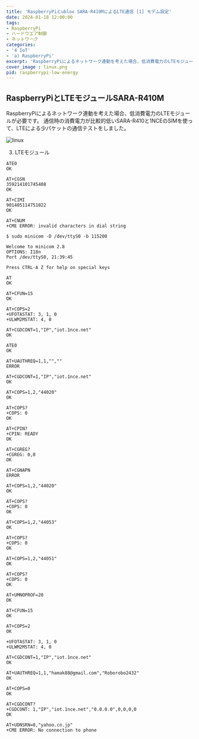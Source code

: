 ```yaml
---
title: 'RaspberryPiとublox SARA-R410MによるLTE通信 [1] モデム設定'
date: 2024-01-18 12:00:00
tags:
- RaspberryPi 
- ハードウエア制御
- ネットワーク
categories:
- '4 IoT'
- 'a) RaspberryPi'
excerpt: 'RaspberryPiによるネットワーク連動を考えた場合、低消費電力のLTEモジュールが必要です。通信時の消費電力が比較的低いSARA-R410と1NCEのSIMを使って、LTEによる少パケットの通信テストをしました。'
cover_image : linux.png
pid: raspberrypi-low-energy
---
```


## RaspberryPiとLTEモジュールSARA-R410M
RaspberryPiによるネットワーク連動を考えた場合、低消費電力のLTEモジュールが必要です。
通信時の消費電力が比較的低いSARA-R410と1NCEのSIMを使って、LTEによる少パケットの通信テストをしました。

![linux](https://burturki.sirv.com/diy/linux.png?w=300)

3) LTEモジュール

```
ATE0
OK

AT+CGSN
359214101745408
OK

AT+CIMI
901405114751022
OK

AT+CNUM
+CME ERROR: invalid characters in dial string
```

```
$ sudo minicom -D /dev/ttyS0 -b 115200

Welcome to minicom 2.8
OPTIONS: I18n
Port /dev/ttyS0, 21:39:45

Press CTRL-A Z for help on special keys

AT
OK

AT+CFUN=15
OK

AT+COPS=2
+UFOTASTAT: 3, 1, 0
+ULWM2MSTAT: 4, 0

AT+CGDCONT=1,"IP","iot.1nce.net"
OK

ATE0
OK

AT+UAUTHREQ=1,1,"",""
ERROR

AT+CGDCONT=1,"IP","iot.1nce.net"
OK

AT+COPS=1,2,"44020"
OK

AT+COPS?
+COPS: 0
OK

AT+CPIN?
+CPIN: READY
OK

AT+CGREG?
+CGREG: 0,0
OK

AT+CGNAPN
ERROR

AT+COPS=1,2,"44020"
OK

AT+COPS?
+COPS: 0
OK

AT+COPS=1,2,"44053"
OK

AT+COPS?
+COPS: 0
OK

AT+COPS=1,2,"44051"
OK

AT+COPS?
+COPS: 0
OK

AT+UMNOPROF=20
OK

AT+CFUN=15
OK

AT+COPS=2
OK

+UFOTASTAT: 3, 1, 0
+ULWM2MSTAT: 4, 0

AT+CGDCONT=1,"IP","iot.1nce.net"
OK

AT+UAUTHREQ=1,1,"hamak88@gmail.com","Roborobo2432"
OK

AT+COPS=0
OK

AT+CGDCONT?
+CGDCONT: 1,"IP","iot.1nce.net","0.0.0.0",0,0,0,0
OK

AT+UDNSRN=0,"yahoo.co.jp"
+CME ERROR: No connection to phone
```
